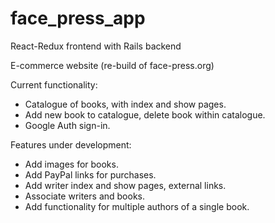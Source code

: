 # face_press_app

React-Redux frontend with Rails backend

E-commerce website (re-build of face-press.org)

Current functionality:

* Catalogue of books, with index and show pages.
* Add new book to catalogue, delete book within catalogue.
* Google Auth sign-in.

Features under development:

* Add images for books.
* Add PayPal links for purchases.
* Add writer index and show pages, external links.
* Associate writers and books.
* Add functionality for multiple authors of a single book.
